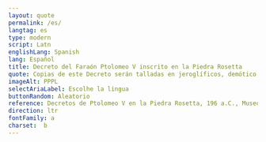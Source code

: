 ```yaml
---
layout: quote
permalink: /es/
langtag: es
type: modern
script: Latn
englishLang: Spanish
lang: Español
title: Decreto del Faraón Ptolomeo V inscrito en la Piedra Rosetta
quote: Copias de este Decreto serán talladas en jeroglíficos, demótico y griego en losas de basalto y colocadas en los templos de primer, segundo y tercer orden junto a la estatua de Ptolomeo, el dios eterno.
imageAlt: PPPL
selectAriaLabel: Escolhe la lingua
buttonRandom: Aleatorio
reference: Decretos de Ptolomeo V en la Piedra Rosetta, 196 a.C., Museo Británico.
direction: ltr
fontFamily: a
charset:  b
---
```


